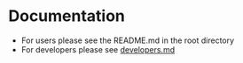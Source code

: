 # Documentation
 * For users please see the README.md in the root directory
 * For developers please see [developers.md](developers.md)
